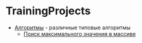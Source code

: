 # TrainingProjects

* [Алгоритмы](https://github.com/Karmashov/TrainingProjects/tree/master/Algorithms) - различные типовые алгоритмы
  * [Поиск максимального значения в массиве](https://github.com/Karmashov/TrainingProjects/tree/master/Algorithms/src/array_max_value)
